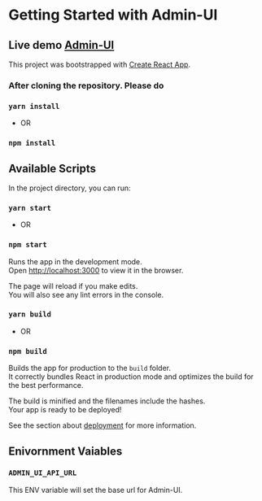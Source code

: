 # Getting Started with Admin-UI

## Live demo [Admin-UI](https://arshinde123.github.io/admin-ui/)

This project was bootstrapped with [Create React App](https://github.com/facebook/create-react-app).

### After cloning the repository. Please do

### `yarn install`
- OR 
### `npm install`

## Available Scripts

In the project directory, you can run:

### `yarn start`
- OR
### `npm start`

Runs the app in the development mode.\
Open [http://localhost:3000](http://localhost:3000) to view it in the browser.

The page will reload if you make edits.\
You will also see any lint errors in the console.


### `yarn build`
- OR
### `npm build`

Builds the app for production to the `build` folder.\
It correctly bundles React in production mode and optimizes the build for the best performance.

The build is minified and the filenames include the hashes.\
Your app is ready to be deployed!

See the section about [deployment](https://facebook.github.io/create-react-app/docs/deployment) for more information.


## Enivornment Vaiables
### `ADMIN_UI_API_URL`

This ENV variable will set the base url for Admin-UI.


